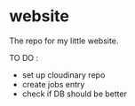 # website
The repo for my little website. 


TO DO : 
- set up cloudinary repo
- create jobs entry
- check if DB should be better
